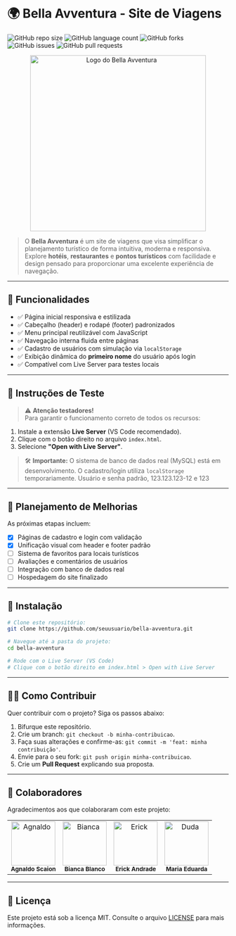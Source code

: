 # 🌍 Bella Avventura - Site de Viagens

![GitHub repo size](https://img.shields.io/github/repo-size/AgnaldoScaion/bellaavventura?style=for-the-badge)
![GitHub language count](https://img.shields.io/github/languages/count/AgnaldoScaion/bellaavventura?style=for-the-badge)
![GitHub forks](https://img.shields.io/github/forks/AgnaldoScaion/bellaavventura?style=for-the-badge)
![GitHub issues](https://img.shields.io/github/issues/AgnaldoScaion/bellaavventura?style=for-the-badge)
![GitHub pull requests](https://img.shields.io/github/issues-pr/AgnaldoScaion/bellaavventura?style=for-the-badge)

<p align="center">
    <img src="https://i.ibb.co/vx2Dzj9v/image.png" alt="Logo do Bella Avventura" width="400"/>
</p>

> O **Bella Avventura** é um site de viagens que visa simplificar o planejamento turístico de forma intuitiva, moderna e responsiva. Explore **hotéis**, **restaurantes** e **pontos turísticos** com facilidade e design pensado para proporcionar uma excelente experiência de navegação.

---

## 🚀 Funcionalidades

- ✅ Página inicial responsiva e estilizada
- ✅ Cabeçalho (header) e rodapé (footer) padronizados
- ✅ Menu principal reutilizável com JavaScript
- ✅ Navegação interna fluida entre páginas
- ✅ Cadastro de usuários com simulação via `localStorage`
- ✅ Exibição dinâmica do **primeiro nome** do usuário após login
- ✅ Compatível com Live Server para testes locais

---

## 🧪 Instruções de Teste

> ⚠️ **Atenção testadores!**  
Para garantir o funcionamento correto de todos os recursos:

1. Instale a extensão **Live Server** (VS Code recomendado).
2. Clique com o botão direito no arquivo `index.html`.
3. Selecione **"Open with Live Server"**.

> 🛠️ **Importante:** O sistema de banco de dados real (MySQL) está em desenvolvimento. O cadastro/login utiliza `localStorage` temporariamente. Usuário e senha padrão, 123.123.123-12 e 123
---

## 📌 Planejamento de Melhorias

As próximas etapas incluem:

- [x] Páginas de cadastro e login com validação
- [x] Unificação visual com header e footer padrão
- [ ] Sistema de favoritos para locais turísticos
- [ ] Avaliações e comentários de usuários
- [ ] Integração com banco de dados real
- [ ] Hospedagem do site finalizado

---

## 📂 Instalação

```bash
# Clone este repositório:
git clone https://github.com/seuusuario/bella-avventura.git

# Navegue até a pasta do projeto:
cd bella-avventura

# Rode com o Live Server (VS Code)
# Clique com o botão direito em index.html > Open with Live Server
```

---

## 🧑‍💻 Como Contribuir

Quer contribuir com o projeto? Siga os passos abaixo:

1. Bifurque este repositório.
2. Crie um branch: `git checkout -b minha-contribuicao`.
3. Faça suas alterações e confirme-as: `git commit -m 'feat: minha contribuição'`.
4. Envie para o seu fork: `git push origin minha-contribuicao`.
5. Crie um **Pull Request** explicando sua proposta.
---

## 🤝 Colaboradores

Agradecimentos aos que colaboraram com este projeto:

<table>
  <tr>
    <td align="center">
      <img src="https://avatars.githubusercontent.com/u/184535711?v=4" width="100px;" alt="Agnaldo"/><br>
      <sub><b>Agnaldo Scaion</b></sub>
    </td>
    <td align="center">
      <img src="https://avatars.githubusercontent.com/u/173831145?v=4" width="100px;" alt="Bianca"/><br>
      <sub><b>Bianca Blanco</b></sub>
    </td>
    <td align="center">
      <img src="https://avatars.githubusercontent.com/u/184536272?v=4" width="100px;" alt="Erick"/><br>
      <sub><b>Erick Andrade</b></sub>
    </td>
    <td align="center">
      <img src="https://avatars.githubusercontent.com/u/173831469?v=4" width="100px;" alt="Duda"/><br>
      <sub><b>Maria Eduarda</b></sub>
    </td>
  </tr>
</table>

---



## 📝 Licença

Este projeto está sob a licença MIT. Consulte o arquivo [LICENSE](LICENSE) para mais informações.
